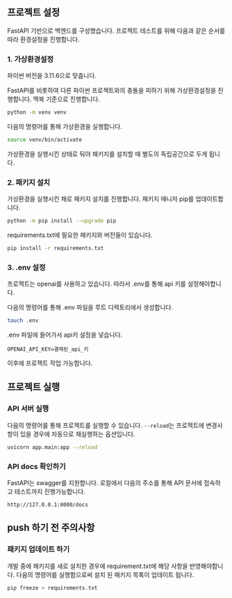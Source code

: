 ## 프로젝트 설정

FastAPI 기반으로 백엔드를 구성했습니다. 프로젝트 테스트를 위해 다음과 같은 순서를 따라 환경설정을 진행합니다.

### 1. 가상환경설정

파이썬 버전을 3.11.6으로 맞춥니다.

FastAPI를 비롯하여 다른 파이썬 프로젝트와의 충돌을 피하기 위해 가상환경설정을 진행합니다. 맥북 기준으로 진행합니다.

```bash
python -m venv venv
```

다음의 명령어를 통해 가상환경을 실행합니다.

```bash
source venv/bin/activate
```

가상환경을 실행시킨 상태로 둬야 패키지를 설치할 때 별도의 독립공간으로 두게 됩니다.

### 2. 패키지 설치

가상환경을 실행시킨 채로 패키지 설치를 진행합니다. 패키지 매니저 pip를 업데이트합니다.

```bash
python -m pip install --upgrade pip
```

requirements.txt에 필요한 패키지와 버전들이 있습니다.

```bash
pip install -r requirements.txt
```

### 3. .env 설정

프로젝트는 openai를 사용하고 있습니다. 따라서 .env를 통해 api 키를 설정해야합니다.

다음의 명령어를 통해 .env 파일을 루트 디렉토리에서 생성합니다.

```bash
touch .env
```

.env 파일에 들어가서 api키 설정을 넣습니다.

```
OPENAI_API_KEY=결제된_api_키
```

이후에 프로젝트 작업 가능합니다.

## 프로젝트 실행

### API 서버 실행

다음의 명령어를 통해 프로젝트를 실행할 수 있습니다. `--reload`는 프로젝트에 변경사항이 있을 경우에 자동으로 재실행하는 옵션입니다.

```bash
uvicorn app.main:app --reload
```

### API docs 확인하기

FastAPI는 swagger를 지원합니다. 로컬에서 다음의 주소를 통해 API 문서에 접속하고 테스트까지 진행가능합니다.

```plaintext
http://127.0.0.1:8000/docs
```

## push 하기 전 주의사항

### 패키지 업데이트 하기

개발 중에 패키지를 새로 설치한 경우에 requirement.txt에 해당 사항을 반영해야합니다. 다음의 명령어를 실행함으로써 설치 된 패키지 목록이 업데이트 됩니다.

```bash
pip freeze > requirements.txt
```
